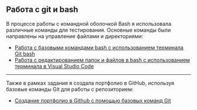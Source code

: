 ## Работа с git и bash
В процессе работы с командной оболочкой Bash я использовала различные команды для тестирования. Основные команды были направлены на управление файлами и директориями:
-  [Работа с базовыми командами bash с использованием терминала Git bash](https://github.com/ksgavrilenko/git_bash/commit/eaa6ac74d7ba61a5b566124ceb5998dbb41869b0)
-  [Работа с редактированием папок и файлов в bash с использованием терминала в Visual Studio Code](https://github.com/ksgavrilenko/git_bash/commit/8d1600fb8575244b2686f0845cd92902f6a20a5c)

___



Также в рамках задания я создала портфолио в GitHub, используя базовые команды Git для работы с репозиторием:
-  [Создание портфолио в Github с помощью базовых команд Git](https://github.com/ksgavrilenko/git_bash/commit/53e79506c9a402f0b56c98a23c97040254d9af9f)


